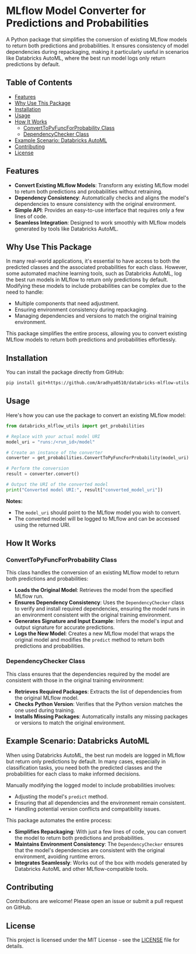 # MLflow Model Converter for Predictions and Probabilities

A Python package that simplifies the conversion of existing MLflow models to return both predictions and probabilities. It ensures consistency of model dependencies during repackaging, making it particularly useful in scenarios like Databricks AutoML, where the best run model logs only return predictions by default.

## Table of Contents

- [Features](#features)
- [Why Use This Package](#why-use-this-package)
- [Installation](#installation)
- [Usage](#usage)
- [How It Works](#how-it-works)
  - [ConvertToPyFuncForProbability Class](#converttopyfuncforprobability-class)
  - [DependencyChecker Class](#dependencychecker-class)
- [Example Scenario: Databricks AutoML](#example-scenario-databricks-automl)
- [Contributing](#contributing)
- [License](#license)

## Features

- **Convert Existing MLflow Models**: Transform any existing MLflow model to return both predictions and probabilities without retraining.
- **Dependency Consistency**: Automatically checks and aligns the model's dependencies to ensure consistency with the original environment.
- **Simple API**: Provides an easy-to-use interface that requires only a few lines of code.
- **Seamless Integration**: Designed to work smoothly with MLflow models generated by tools like Databricks AutoML.

## Why Use This Package

In many real-world applications, it's essential to have access to both the predicted classes and the associated probabilities for each class. However, some automated machine learning tools, such as Databricks AutoML, log the best run models in MLflow to return only predictions by default. Modifying these models to include probabilities can be complex due to the need to handle:

- Multiple components that need adjustment.
- Ensuring environment consistency during repackaging.
- Managing dependencies and versions to match the original training environment.

This package simplifies the entire process, allowing you to convert existing MLflow models to return both predictions and probabilities effortlessly.

## Installation

You can install the package directly from GitHub:

```bash
pip install git+https://github.com/Aradhya0510/databricks-mlflow-utils.git
```

## Usage

Here's how you can use the package to convert an existing MLflow model:

```python
from databricks_mlflow_utils import get_probabilities

# Replace with your actual model URI
model_uri = "runs:/<run_id>/model"

# Create an instance of the converter
converter = get_probabilities.ConvertToPyFuncForProbability(model_uri)

# Perform the conversion
result = converter.convert()

# Output the URI of the converted model
print("Converted model URI:", result["converted_model_uri"])
```

**Notes:**

- The `model_uri` should point to the MLflow model you wish to convert.
- The converted model will be logged to MLflow and can be accessed using the returned URI.

## How It Works

### ConvertToPyFuncForProbability Class

This class handles the conversion of an existing MLflow model to return both predictions and probabilities:

- **Loads the Original Model**: Retrieves the model from the specified MLflow run.
- **Ensures Dependency Consistency**: Uses the `DependencyChecker` class to verify and install required dependencies, ensuring the model runs in an environment consistent with the original training environment.
- **Generates Signature and Input Example**: Infers the model's input and output signature for accurate predictions.
- **Logs the New Model**: Creates a new MLflow model that wraps the original model and modifies the `predict` method to return both predictions and probabilities.

### DependencyChecker Class

This class ensures that the dependencies required by the model are consistent with those in the original training environment:

- **Retrieves Required Packages**: Extracts the list of dependencies from the original MLflow model.
- **Checks Python Version**: Verifies that the Python version matches the one used during training.
- **Installs Missing Packages**: Automatically installs any missing packages or versions to match the original environment.

## Example Scenario: Databricks AutoML

When using Databricks AutoML, the best run models are logged in MLflow but return only predictions by default. In many cases, especially in classification tasks, you need both the predicted classes and the probabilities for each class to make informed decisions.

Manually modifying the logged model to include probabilities involves:

- Adjusting the model's `predict` method.
- Ensuring that all dependencies and the environment remain consistent.
- Handling potential version conflicts and compatibility issues.

This package automates the entire process:

- **Simplifies Repackaging**: With just a few lines of code, you can convert the model to return both predictions and probabilities.
- **Maintains Environment Consistency**: The `DependencyChecker` ensures that the model's dependencies are consistent with the original environment, avoiding runtime errors.
- **Integrates Seamlessly**: Works out of the box with models generated by Databricks AutoML and other MLflow-compatible tools.

## Contributing

Contributions are welcome! Please open an issue or submit a pull request on GitHub.

## License

This project is licensed under the MIT License - see the [LICENSE](LICENSE) file for details.
